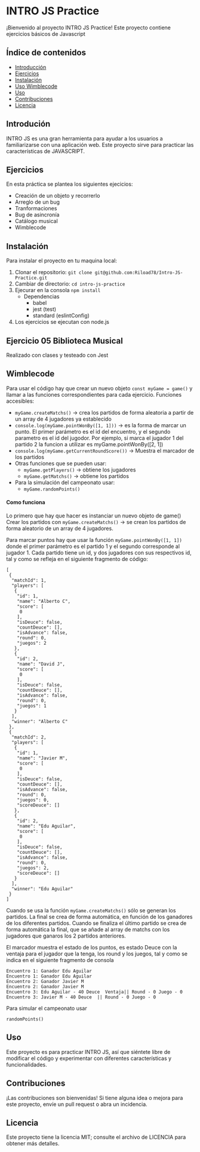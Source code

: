 # INTRO JS Practice

¡Bienvenido al proyecto INTRO JS Practice! Este proyecto contiene ejercicios básicos de Javascript

## Índice de contenidos

- [Introducción](#introdución)
- [Ejercicios](#ejercicios)
- [Instalación](#instalación)
- [Uso Wimblecode](#wimblecode)
- [Uso](#uso)
- [Contribuciones](#contribuciones)
- [Licencia](#licencia)

## Introdución

INTRO JS es una gran herramienta para ayudar a los usuarios a familiarizarse con una aplicación web. Este proyecto sirve para practicar las características de JAVASCRIPT.

## Ejercicios

En esta práctica se plantea los siguientes ejecicios:

- Creación de un objeto y recorrerlo
- Arreglo de un bug
- Tranformaciones
- Bug de asincronía
- Catálogo musical
- Wimblecode

## Instalación

Para instalar el proyecto en tu maquina local:

1. Clonar el repositorio: `git clone git@github.com:Riload78/Intro-JS-Practice.git`
2. Cambiar de directorio: `cd intro-js-practice`
3. Ejecurar en la consola `npm install`
    - Dependencias
        - babel
        - jest (test)
        - standard (eslintConfig)
4. Los ejercicios se ejecutan con node.js
## Ejercicio 05 Biblioteca Musical
Realizado con clases y testeado con Jest


## Wimblecode

Para usar el código hay que crear un nuevo objeto
```const myGame = game()```
y llamar a las funciones correspondientes para cada ejercicio.
Funciones accesibles:
- ```myGame.createMatchs()``` -> crea los partidos de forma aleatoria a partir de un array de 4 jugadores ya establecido
- ```console.log(myGame.pointWonBy([1, 1]))``` -> es la forma de marcar un punto. El primer parámetro es el id del encuentro, y el segundo parametro es el id del jugodor. Por ejemplo, si marca el jugador 1 del partido 2 la funcion a utilizar es myGame.pointWonBy([2, 1])
- ```console.log(myGame.getCurrentRoundScore())``` -> Muestra el marcador de los partidos
- Otras funciones que se pueden usar:
    - ```myGame.getPlayers()``` -> obtiene los jugadores
    - ```myGame.getMatchs()``` -> obtiene los partidos
- Para la simulación del campeonato usar:
    - ```myGame.randomPoints()```

#### Como funciona
Lo primero que hay que hacer es instanciar un nuevo objeto de game()
Crear los partidos con ```myGame.createMatchs()``` -> se crean los partidos de forma aleatorio de un array de 4 jugadores.

Para marcar puntos hay que usar la función ```myGame.pointWonBy([1, 1])``` donde el primer parámetro es el partido 1 y el segundo corresponde al jugador 1. Cada partido tiene un id, y dos jugadores con sus respectivos id, tal y como se refleja en el siguiente fragmento de código:
```
[
 {
  "matchId": 1,
  "players": [
   {
    "id": 1,
    "name": "Alberto C",
    "score": [
     0
    ],
    "isDeuce": false,
    "countDeuce": [],
    "isAdvance": false,
    "round": 0,
    "juegos": 2
   },
   {
    "id": 2,
    "name": "David J",
    "score": [
     0
    ],
    "isDeuce": false,
    "countDeuce": [],
    "isAdvance": false,
    "round": 0,
    "juegos": 1
   }
  ],
  "winner": "Alberto C"
 },
 {
  "matchId": 2,
  "players": [
   {
    "id": 1,
    "name": "Javier M",
    "score": [
     0
    ],
    "isDeuce": false,
    "countDeuce": [],
    "isAdvance": false,
    "round": 0,
    "juegos": 0,
    "scoreDeuce": []
   },
   {
    "id": 2,
    "name": "Edu Aguilar",
    "score": [
     0
    ],
    "isDeuce": false,
    "countDeuce": [],
    "isAdvance": false,
    "round": 0,
    "juegos": 2,
    "scoreDeuce": []
   }
  ],
  "winner": "Edu Aguilar"
 }
]

```

Cuando se usa la función ```myGame.createMatchs()``` sólo se generan los partidos. 
La final se crea de forma automática, en función de los ganadores de los diferentes partidos.
Cuando se finaliza el último partido se crea de forma automática la final, que se añade al array de matchs con los jugadores
que ganaros los 2 partidos anteriores.

El marcador muestra el estado de los puntos, es estado Deuce con la ventaja para el jugador que la tenga,
los round y los juegos, tal y como se indica en el siguiente fragmento de consola

```
Encuentro 1: Ganador Edu Aguilar
Encuentro 1: Ganador Edu Aguilar
Encuentro 2: Ganador Javier M
Encuentro 2: Ganador Javier M
Encuentro 3: Edu Aguilar - 40 Deuce  Ventaja|| Round - 0 Juego - 0
Encuentro 3: Javier M - 40 Deuce  || Round - 0 Juego - 0
```

Para simular el campeonato usar

```
randomPoints()
```

## Uso

Este proyecto es para practicar INTRO JS, así que siéntete libre de modificar el código y experimentar con diferentes características y funcionalidades.

## Contribuciones

¡Las contribuciones son bienvenidas! Si tiene alguna idea o mejora para este proyecto, envíe un pull request o abra un incidencia.

## Licencia

Este proyecto tiene la licencia MIT; consulte el archivo de LICENCIA para obtener más detalles.
